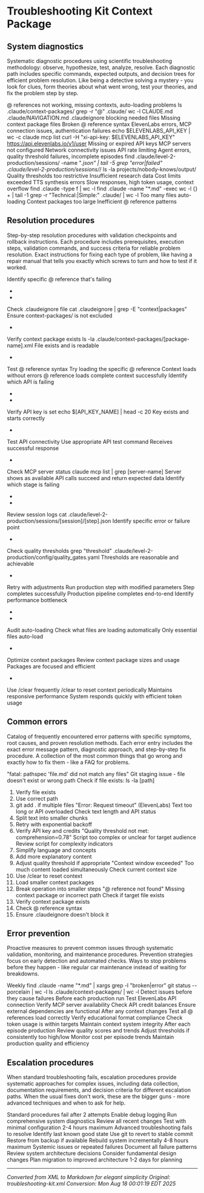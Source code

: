 # Troubleshooting Kit Context Package



## System diagnostics

<technical>
Systematic diagnostic procedures using scientific troubleshooting methodology: observe, hypothesize, test, analyze, resolve. Each diagnostic path includes specific commands, expected outputs, and decision trees for efficient problem resolution.
</technical>

<simple>
Like being a detective solving a mystery - you look for clues, form theories about what went wrong, test your theories, and fix the problem step by step.
</simple>

@ references not working, missing contexts, auto-loading problems
ls .claude/context-packages/
grep -r "@" .claude/
wc -l CLAUDE.md .claude/NAVIGATION.md
.claudeignore blocking needed files
Missing context package files
Broken @ reference syntax
ElevenLabs errors, MCP connection issues, authentication failures
echo $ELEVENLABS_API_KEY | wc -c
claude mcp list
curl -H "xi-api-key: $ELEVENLABS_API_KEY" https://api.elevenlabs.io/v1/user
Missing or expired API keys
MCP servers not configured
Network connectivity issues
API rate limiting
Agent errors, quality threshold failures, incomplete episodes
find .claude/level-2-production/sessions/ -name "*.json" | tail -5
grep "error\|failed" .claude/level-2-production/sessions/*/
ls -la projects/nobody-knows/output/
Quality thresholds too restrictive
Insufficient research data
Cost limits exceeded
TTS synthesis errors
Slow responses, high token usage, context overflow
find .claude -type f | wc -l
find .claude -name "*.md" -exec wc -l {} + | tail -1
grep -r "Technical:\|Simple:" .claude/ | wc -l
Too many files auto-loading
Context packages too large
Inefficient @ reference patterns

## Resolution procedures

<technical>
Step-by-step resolution procedures with validation checkpoints and rollback instructions. Each procedure includes prerequisites, execution steps, validation commands, and success criteria for reliable problem resolution.
</technical>

<simple>
Exact instructions for fixing each type of problem, like having a repair manual that tells you exactly which screws to turn and how to test if it worked.
</simple>

Identify specific @ reference that's failing

-


-

Check .claudeignore file
cat .claudeignore | grep -E "context|packages"
Ensure context-packages/ is not excluded

-

Verify context package exists
ls -la .claude/context-packages/[package-name].xml
File exists and is readable

-

Test @ reference syntax
Try loading the specific @ reference
Context loads without errors
@ reference loads complete context successfully
Identify which API is failing

-


-

Verify API key is set
echo $[API_KEY_NAME] | head -c 20
Key exists and starts correctly

-

Test API connectivity
Use appropriate API test command
Receives successful response

-

Check MCP server status
claude mcp list | grep [server-name]
Server shows as available
API calls succeed and return expected data
Identify which stage is failing

-


-

Review session logs
cat .claude/level-2-production/sessions/[session]/[step].json
Identify specific error or failure point

-

Check quality thresholds
grep "threshold" .claude/level-2-production/config/quality_gates.yaml
Thresholds are reasonable and achievable

-

Retry with adjustments
Run production step with modified parameters
Step completes successfully
Production pipeline completes end-to-end
Identify performance bottleneck

-


-

Audit auto-loading
Check what files are loading automatically
Only essential files auto-load

-

Optimize context packages
Review context package sizes and usage
Packages are focused and efficient

-

Use /clear frequently
/clear to reset context periodically
Maintains responsive performance
System responds quickly with efficient token usage

## Common errors

<technical>
Catalog of frequently encountered error patterns with specific symptoms, root causes, and proven resolution methods. Each error entry includes the exact error message pattern, diagnostic approach, and step-by-step fix procedure.
</technical>

<simple>
A collection of the most common things that go wrong and exactly how to fix them - like a FAQ for problems.
</simple>

"fatal: pathspec 'file.md' did not match any files"
Git staging issue - file doesn't exist or wrong path
Check if file exists: ls -la [path]
1. Verify file exists
2. Use correct path
3. git add . if multiple files
"Error: Request timeout" (ElevenLabs)
Text too long or API overloaded
Check text length and API status
1. Split text into smaller chunks
2. Retry with exponential backoff
3. Verify API key and credits
"Quality threshold not met: comprehension=0.78"
Script too complex or unclear for target audience
Review script for complexity indicators
1. Simplify language and concepts
2. Add more explanatory content
3. Adjust quality threshold if appropriate
"Context window exceeded"
Too much content loaded simultaneously
Check current context size
1. Use /clear to reset context
2. Load smaller context packages
3. Break operation into smaller steps
"@ reference not found"
Missing context package or incorrect path
Check if target file exists
1. Verify context package exists
2. Check @ reference syntax
3. Ensure .claudeignore doesn't block it

## Error prevention

<technical>
Proactive measures to prevent common issues through systematic validation, monitoring, and maintenance procedures. Prevention strategies focus on early detection and automated checks.
</technical>

<simple>
Ways to stop problems before they happen - like regular car maintenance instead of waiting for breakdowns.
</simple>

Weekly
find .claude -name "*.md" | xargs grep -l "broken\|error"
git status --porcelain | wc -l
ls .claude/context-packages/ | wc -l
Detect issues before they cause failures
Before each production run
Test ElevenLabs API connection
Verify MCP server availability
Check API credit balances
Ensure external dependencies are functional
After any context changes
Test all @ references load correctly
Verify educational format compliance
Check token usage is within targets
Maintain context system integrity
After each episode production
Review quality scores and trends
Adjust thresholds if consistently too high/low
Monitor cost per episode trends
Maintain production quality and efficiency

## Escalation procedures

<technical>
When standard troubleshooting fails, escalation procedures provide systematic approaches for complex issues, including data collection, documentation requirements, and decision criteria for different escalation paths.
</technical>

<simple>
When the usual fixes don't work, these are the bigger guns - more advanced techniques and when to ask for help.
</simple>

Standard procedures fail after 2 attempts
Enable debug logging
Run comprehensive system diagnostics
Review all recent changes
Test with minimal configuration
2-4 hours maximum
Advanced troubleshooting fails to resolve
Identify last known good state
Use git to revert to stable commit
Restore from backup if available
Rebuild system incrementally
4-8 hours maximum
Systemic issues or repeated failures
Document all failure patterns
Review system architecture decisions
Consider fundamental design changes
Plan migration to improved architecture
1-2 days for planning

---

*Converted from XML to Markdown for elegant simplicity*
*Original: troubleshooting-kit.xml*
*Conversion: Mon Aug 18 00:01:19 EDT 2025*
